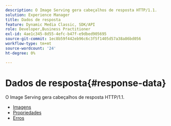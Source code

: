 ```yaml
---
description: O Image Serving gera cabeçalhos de resposta HTTP/1.1.
solution: Experience Manager
title: Dados de resposta
feature: Dynamic Media Classic, SDK/API
role: Developer,Business Practitioner
exl-id: 4ae1c345-8d55-4efc-b47f-e9dbed905695
source-git-commit: 1ec8b59f442eb96c6c3f5f1405d57a38a86bd056
workflow-type: tm+mt
source-wordcount: '24'
ht-degree: 0%

---
```


# Dados de resposta{#response-data}

O Image Serving gera cabeçalhos de resposta HTTP/1.1.

* [Imagens](c-images.md)
* [Propriedades](c-properties/c-properties.md)
* [Erros](r-errors.md)
